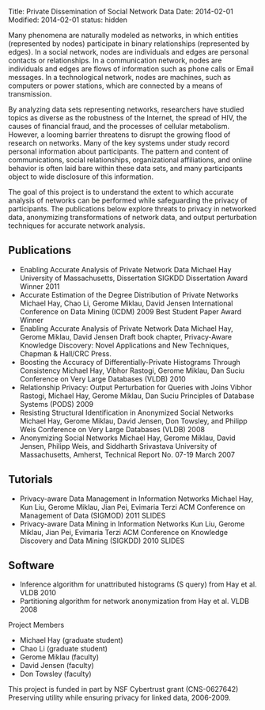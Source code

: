 Title: Private Dissemination of Social Network Data
Date: 2014-02-01
Modified: 2014-02-01
status: hidden

Many phenomena are naturally modeled as networks, in which entities
(represented by nodes) participate in binary relationships (represented by
edges). In a social network, nodes are individuals and edges are personal
contacts or relationships. In a communication network, nodes are individuals
and edges are flows of information such as phone calls or Email messages. In a
technological network, nodes are machines, such as computers or power stations,
which are connected by a means of transmission.

By analyzing data sets representing networks, researchers have studied topics
as diverse as the robustness of the Internet, the spread of HIV, the causes of
financial fraud, and the processes of cellular metabolism. However, a looming
barrier threatens to disrupt the growing flood of research on networks. Many of
the key systems under study record personal information about participants. The
pattern and content of communications, social relationships, organizational
affiliations, and online behavior is often laid bare within these data sets,
and many participants object to wide disclosure of this information.

The goal of this project is to understand the extent to which accurate analysis
of networks can be performed while safeguarding the privacy of participants.
The publications below explore threats to privacy in networked data,
anonymizing transformations of network data, and output perturbation techniques
for accurate network analysis.


Publications
------------

* Enabling Accurate Analysis of Private Network Data
Michael Hay
University of Massachusetts, Dissertation
SIGKDD Dissertation Award Winner 2011
* Accurate Estimation of the Degree Distribution of Private Networks
Michael Hay, Chao Li, Gerome Miklau, David Jensen
International Conference on Data Mining (ICDM) 2009
Best Student Paper Award Winner
* Enabling Accurate Analysis of Private Network Data
Michael Hay, Gerome Miklau, David Jensen
Draft book chapter, Privacy-Aware Knowledge Discovery: Novel Applications and New Techniques,
Chapman & Hall/CRC Press.
* Boosting the Accuracy of Differentially-Private Histograms Through Consistency
Michael Hay, Vibhor Rastogi, Gerome Miklau, Dan Suciu
Conference on Very Large Databases (VLDB) 2010
* Relationship Privacy: Output Perturbation for Queries with Joins
Vibhor Rastogi, Michael Hay, Gerome Miklau, Dan Suciu
Principles of Database Systems (PODS) 2009
* Resisting Structural Identification in Anonymized Social Networks
Michael Hay, Gerome Miklau, David Jensen, Don Towsley, and Philipp Weis
Conference on Very Large Databases (VLDB) 2008
* Anonymizing Social Networks
Michael Hay, Gerome Miklau, David Jensen, Philipp Weis, and Siddharth Srivastava
University of Massachusetts, Amherst, Technical Report No. 07-19
March 2007

Tutorials
---------
* Privacy-aware Data Management in Information Networks
Michael Hay, Kun Liu, Gerome Miklau, Jian Pei, Evimaria Terzi
ACM Conference on Management of Data (SIGMOD) 2011
SLIDES
* Privacy-aware Data Mining in Information Networks
Kun Liu, Gerome Miklau, Jian Pei, Evimaria Terzi
ACM Conference on Knowledge Discovery and Data Mining (SIGKDD) 2010
SLIDES

Software
--------

* Inference algorithm for unattributed histograms (S query) from Hay et al. VLDB 2010
* Partitioning algorithm for network anonymization from Hay et al. VLDB 2008

Project Members

* Michael Hay (graduate student)
* Chao Li (graduate student)
* Gerome Miklau (faculty)
* David Jensen (faculty)
* Don Towsley (faculty)

This project is funded in part by NSF Cybertrust grant (CNS-0627642) Preserving
utility while ensuring privacy for linked data, 2006-2009.


